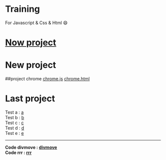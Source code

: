 # Training

For Javascript & Css & Html :smile:

# [Now project](https://eliow010203.github.io/My_Code_Database/menu.html)
# New project
##project chrome
[chrome.js](https://eliow010203.github.io/My_Code_Database/prototype.html)
[chrome.html](https://eliow010203.github.io/My_Code_Database/chrome.html)
# Last project

Test a : [a](https://eliow010203.github.io/My_Code_Database/a.html)\
Test b : [b](https://eliow010203.github.io/My_Code_Database/b.html)\
Test c : [c](https://eliow010203.github.io/My_Code_Database/c.html)\
Test d : [d](https://eliow010203.github.io/My_Code_Database/d.html)\
Test e : [e](https://eliow010203.github.io/My_Code_Database/e.html)
* * *
**Code divmove : [divmove](https://eliow010203.github.io/My_Code_Database/divmove.html)**\
**Code rrr : [rrr](https://eliow010203.github.io/My_Code_Database/rrr.html)**
